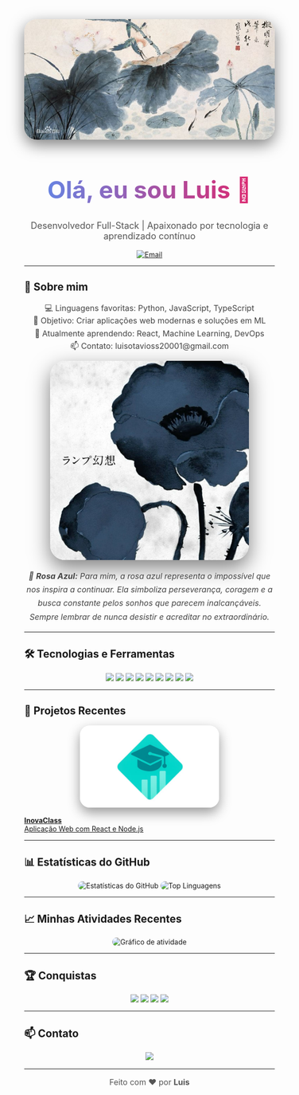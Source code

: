 <p align="center">
  <img src="assets/banner.jpg" alt="Banner do Perfil" width="900" style="border-radius:25px; box-shadow: 0px 10px 30px rgba(0,0,0,0.5);"/>
</p>

<h1 align="center" style="background: linear-gradient(90deg, #5A8DEE, #E91E63); -webkit-background-clip: text; color: transparent; font-size:48px; font-weight:bold;">
  Olá, eu sou Luis 👋
</h1>
<p align="center" style="font-size:18px; color:#555;">Desenvolvedor Full-Stack | Apaixonado por tecnologia e aprendizado contínuo</p>

<p align="center">
  <a href="mailto:luisotavioss20001@gmail.com">
    <img src="https://img.shields.io/badge/Email-D14836?style=for-the-badge&logo=gmail&logoColor=white" alt="Email"/>
  </a>
</p>

---

## 🌱 Sobre mim
<p align="center" style="font-size:16px; color:#444; max-width:700px; line-height:1.6;">
💻 Linguagens favoritas: Python, JavaScript, TypeScript  <br/>
🎯 Objetivo: Criar aplicações web modernas e soluções em ML  <br/>
🌱 Atualmente aprendendo: React, Machine Learning, DevOps  <br/>
📫 Contato: luisotavioss20001@gmail.com
</p>

<p align="center" style="margin-bottom:12px;">
  <img src="assets/foto.jpg" alt="foto da rosa azul" width="400" style="border-radius:30px; box-shadow: 0px 15px 40px rgba(0,0,0,0.5);"/>
</p>

<p align="center" style="font-size:16px; max-width:650px; line-height:1.7; color:#444; font-style:italic;">
🌹 <b>Rosa Azul:</b> Para mim, a rosa azul representa o impossível que nos inspira a continuar. Ela simboliza perseverança, coragem e a busca constante pelos sonhos que parecem inalcançáveis. Sempre lembrar de nunca desistir e acreditar no extraordinário.
</p>

---

## 🛠 Tecnologias e Ferramentas
<p align="center">
  <img src="https://img.shields.io/badge/Python-5A8DEE?style=for-the-badge&logo=python&logoColor=white"/>
  <img src="https://img.shields.io/badge/JavaScript-F7DF1E?style=for-the-badge&logo=javascript&logoColor=black"/>
  <img src="https://img.shields.io/badge/TypeScript-3178C6?style=for-the-badge&logo=typescript&logoColor=white"/>
  <img src="https://img.shields.io/badge/React-61DAFB?style=for-the-badge&logo=react&logoColor=white"/>
  <img src="https://img.shields.io/badge/Node.js-3C873A?style=for-the-badge&logo=node.js&logoColor=white"/>
  <img src="https://img.shields.io/badge/Express-8E44AD?style=for-the-badge&logo=express&logoColor=white"/>
  <img src="https://img.shields.io/badge/SQL-3498DB?style=for-the-badge&logo=mysql&logoColor=white"/>
  <img src="https://img.shields.io/badge/Git-F1502F?style=for-the-badge&logo=git&logoColor=white"/>
  <img src="https://img.shields.io/badge/Docker-2496ED?style=for-the-badge&logo=docker&logoColor=white"/>
</p>

---

## 🚀 Projetos Recentes
<p align="center">
  <a href="https://github.com/LuisSarache/InovaClass-frontEnd" title="InovaClass: Aplicação Web com React e Node.js">
    <img src="assets/iinovaclass.png" alt="InovaClass" width="280" style="border-radius:20px; box-shadow: 0px 10px 25px rgba(0,0,0,0.4);"/>
    <p><b>InovaClass</b><br/>Aplicação Web com React e Node.js</p>
  </a>

---

## 📊 Estatísticas do GitHub
<p align="center">
  <img src="https://github-readme-stats.vercel.app/api?username=LuisSarache&show_icons=true&theme=radical" alt="Estatísticas do GitHub" style="border-radius:15px;"/>
  <img src="https://github-readme-stats.vercel.app/api/top-langs/?username=LuisSarache&layout=compact&theme=radical" alt="Top Linguagens" style="border-radius:15px;"/>
</p>

---

## 📈 Minhas Atividades Recentes
<p align="center">
  <img src="https://github-readme-activity-graph.vercel.app/graph?username=LuisSarache&theme=react-dark&area=true" alt="Gráfico de atividade" style="border-radius:20px;"/>
</p>

---

## 🏆 Conquistas
<p align="center">
  <img src="https://img.shields.io/badge/GitHub-Achiever-brightgreen?style=for-the-badge&logo=github"/>
  <img src="https://img.shields.io/badge/100+Commits-Completed-blue?style=for-the-badge&logo=github"/>
  <img src="https://img.shields.io/badge/Portfolio-Built-red?style=for-the-badge&logo=react"/>
  <img src="https://img.shields.io/badge/MachineLearning-Learning-orange?style=for-the-badge&logo=tensorflow"/>
</p>

---

## 📫 Contato
<p align="center">
  <a href="mailto:luisotavioss20001@gmail.com">
    <img src="https://img.shields.io/badge/Email-Email-D14836?style=for-the-badge&logo=gmail&logoColor=white"/>
  </a>
</p>

---

<p align="center" style="font-size:16px; color:#555;">
  Feito com ❤️ por <b>Luis</b>
</p>
